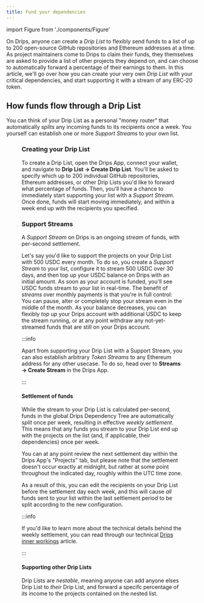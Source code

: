 ```yaml
---
title: Fund your dependencies
---
```


import Figure from './components/Figure'

On Drips, anyone can create a _Drip List_ to flexibly send funds to a list of up to 200 open-source GitHub repositories and Ethereum addresses at a time. As project maintainers come to Drips to claim their funds, they themselves are asked to provide a list of other projects they depend on, and can choose to automatically forward a percentage of their earnings to them. In this article, we'll go over how you can create your very own _Drip List_ with your critical dependencies, and start supporting it with a stream of any ERC-20 token.

## How funds flow through a Drip List

You can think of your Drip List as a personal "money router" that automatically *splits* any incoming funds to its recipients once a week. You yourself can establish one or more *Support Streams* to your own list.

<Figure caption="You can stream any amount of any ERC-20 token to your Drip List, which will automatically split any received funds to its receipients once per week." src="/img/fund/funding-cashflow.png" />

### Creating your Drip List

To create a Drip List, open the Drips App, connect your wallet, and navigate to **Drip List → Create Drip List**. You'll be asked to specify which up to 200 individual GitHub repositories, Ethereum addresses, or other Drip Lists you'd like to forward what percentage of funds. Then, you'll have a chance to immediately start supporting your list with a *Support Stream*. Once done, funds will start moving immediately, and within a week end up with the recipients you specified.

### Support Streams

A *Support Stream* on Drips is an ongoing *stream* of funds, with per-second settlement.

Let's say you'd like to support the projects on your Drip List with 500 USDC every month. To do so, you create a *Support Stream* to your list, configure it to stream 500 USDC over 30 days, and then top up your USDC balance on Drips with an initial amount. As soon as your account is funded, you'll see USDC funds stream to your list in real-time. The benefit of *streams* over monthly payments is that you're in full control: You can pause, alter or completely stop your stream even in the middle of the month. As your balance decreases, you can flexibly *top up* your Drips account with additional USDC to keep the stream running, or at any point withdraw any not-yet-streamed funds that are still on your Drips account.

:::info

Apart from supporting your Drip List with a Support Stream, you can also establish arbitrary *Token Streams* to any Ethereum address for any other usecase. To do so, head over to **Streams → Create Stream** in the Drips App.

:::

#### Settlement of funds

While the stream to your Drip List is calculated per-second, funds in the global Drips Dependency Tree are automatically *split* once per week, resulting in effective *weekly settlement*. This means that any funds you stream to your Drip List end up with the projects on the list (and, if applicable, their dependencies) once per week.

You can at any point review the next settlement day within the Drips App's "Projects" tab, but please note that the settlement doesn't occur exactly at midnight, but rather at some point throughout the indicated day, roughly within the UTC time zone.

As a result of this, you can edit the recipients on your Drip List before the settlement day each week, and this will cause *all* funds sent to your list within the last settlement period to be split according to the new configuration.

:::info

If you'd like to learn more about the technical details behind the weekly settlement, you can read through our technical [Drips inner workings](http://localhost:3000/the-protocol/advanced/drips-inner-workings) article.

:::

#### Supporting other Drip Lists

Drip Lists are *nestable*, meaning anyone can add anyone elses Drip List to *their* Drip List, and forward a specifc percentage of *its* income to the projects contained on the nested list.